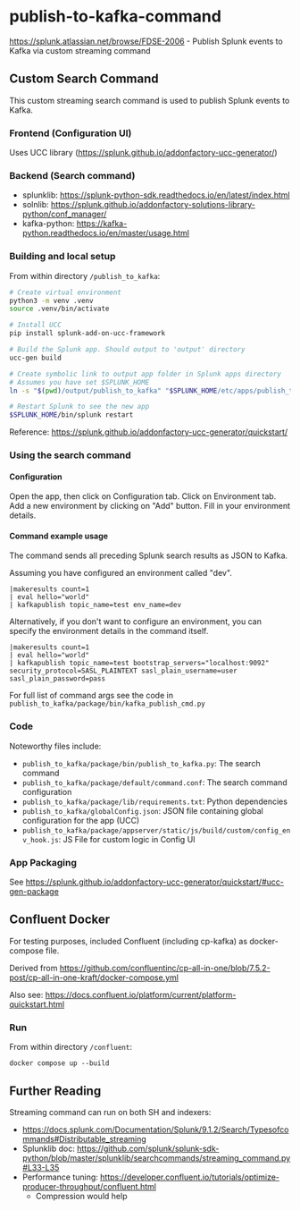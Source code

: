 # publish-to-kafka-command
https://splunk.atlassian.net/browse/FDSE-2006 - Publish Splunk events to Kafka via custom streaming command

## Custom Search Command

This custom streaming search command is used to publish Splunk events to Kafka.

### Frontend (Configuration UI)
Uses UCC library (https://splunk.github.io/addonfactory-ucc-generator/)

### Backend (Search command)
- splunklib: https://splunk-python-sdk.readthedocs.io/en/latest/index.html
- solnlib: https://splunk.github.io/addonfactory-solutions-library-python/conf_manager/
- kafka-python: https://kafka-python.readthedocs.io/en/master/usage.html

### Building and local setup
From within directory `/publish_to_kafka`:
```bash
# Create virtual environment
python3 -m venv .venv
source .venv/bin/activate

# Install UCC
pip install splunk-add-on-ucc-framework

# Build the Splunk app. Should output to 'output' directory
ucc-gen build

# Create symbolic link to output app folder in Splunk apps directory
# Assumes you have set $SPLUNK_HOME
ln -s "$(pwd)/output/publish_to_kafka" "$SPLUNK_HOME/etc/apps/publish_to_kafka"

# Restart Splunk to see the new app
$SPLUNK_HOME/bin/splunk restart
```
Reference: https://splunk.github.io/addonfactory-ucc-generator/quickstart/
### Using the search command
#### Configuration
Open the app, then click on Configuration tab.
Click on Environment tab.
Add a new environment by clicking on "Add" button.
Fill in your environment details.

#### Command example usage
The command sends all preceding Splunk search results as JSON to Kafka.

Assuming you have configured an environment called "dev".
```
|makeresults count=1
| eval hello="world"
| kafkapublish topic_name=test env_name=dev
```
Alternatively, if you don't want to configure an environment, you can specify the environment details in the command itself.
```
|makeresults count=1
| eval hello="world"
| kafkapublish topic_name=test bootstrap_servers="localhost:9092" security_protocol=SASL_PLAINTEXT sasl_plain_username=user sasl_plain_password=pass
```
For full list of command args see the code in `publish_to_kafka/package/bin/kafka_publish_cmd.py`
### Code
Noteworthy files include:
- `publish_to_kafka/package/bin/publish_to_kafka.py`: The search command
- `publish_to_kafka/package/default/command.conf`: The search command configuration
- `publish_to_kafka/package/lib/requirements.txt`: Python dependencies
- `publish_to_kafka/globalConfig.json`: JSON file containing global configuration for the app (UCC)
- `publish_to_kafka/package/appserver/static/js/build/custom/config_env_hook.js`: JS File for custom logic in Config UI

### App Packaging
See https://splunk.github.io/addonfactory-ucc-generator/quickstart/#ucc-gen-package

## Confluent Docker
For testing purposes, included Confluent (including cp-kafka) as docker-compose file.

Derived from https://github.com/confluentinc/cp-all-in-one/blob/7.5.2-post/cp-all-in-one-kraft/docker-compose.yml

Also see: https://docs.confluent.io/platform/current/platform-quickstart.html

### Run
From within directory `/confluent`:

`docker compose up --build`

## Further Reading
Streaming command can run on both SH and indexers:
- https://docs.splunk.com/Documentation/Splunk/9.1.2/Search/Typesofcommands#Distributable_streaming
- Splunklib doc: https://github.com/splunk/splunk-sdk-python/blob/master/splunklib/searchcommands/streaming_command.py#L33-L35
- Performance tuning: https://developer.confluent.io/tutorials/optimize-producer-throughput/confluent.html
  - Compression would help
